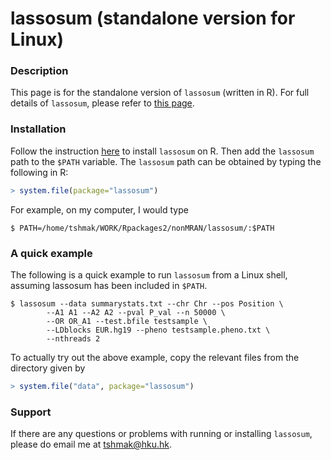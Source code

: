 lassosum (standalone version for Linux)
=======================

### Description
This page is for the standalone version of `lassosum` (written in R). For full details of `lassosum`, please refer to [this page](https://github.com/tshmak/lassosum). 

### Installation
Follow the instruction [here](https://github.com/tshmak/lassosum#installation) to install `lassosum` on R. Then add the `lassosum` path to the `$PATH` variable. The `lassosum` path can be obtained by typing the following in R:  
```r
> system.file(package="lassosum")
```
For example, on my computer, I would type 
```{sh}
$ PATH=/home/tshmak/WORK/Rpackages2/nonMRAN/lassosum/:$PATH
```

### A quick example
The following is a quick example to run `lassosum` from a Linux shell, assuming lassosum has been included in `$PATH`. 
```{sh}
$ lassosum --data summarystats.txt --chr Chr --pos Position \
        --A1 A1 --A2 A2 --pval P_val --n 50000 \
        --OR OR_A1 --test.bfile testsample \
        --LDblocks EUR.hg19 --pheno testsample.pheno.txt \
        --nthreads 2
```
To actually try out the above example, copy the relevant files from the directory given by 
```r
> system.file("data", package="lassosum")
```


### Support
If there are any questions or problems with running or installing `lassosum`, please do email me at <tshmak@hku.hk>. 
